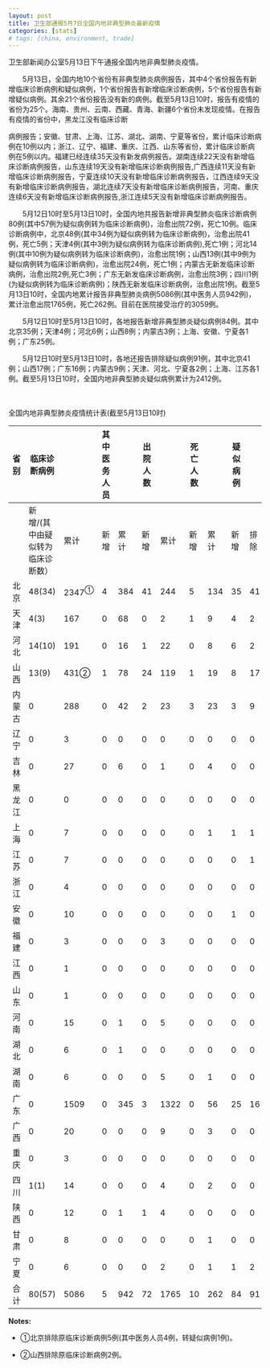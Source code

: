 ```yaml
---
layout: post
title: 卫生部通报5月7日全国内地非典型肺炎最新疫情
categories: [stats]
# tags: [china, environment, trade]
---
```


卫生部新闻办公室5月13日下午通报全国内地非典型肺炎疫情。

　　5月13日，全国内地10个省份有非典型肺炎病例报告，其中4个省份报告有新增临床诊断病例和疑似病例，1个省份报告有新增临床诊断病例，5个省份报告有新增疑似病例。其余21个省份报告没有新的病例。截至5月13日10时，报告有疫情的省份为25个。海南、贵州、云南、西藏、青海、新疆6个省份未发现疫情。在报告有疫情的省份中，黑龙江没有临床诊断

病例报告；安徽、甘肃、上海、江苏、湖北、湖南、宁夏等省份，累计临床诊断病例在10例以内；浙江、辽宁、福建、重庆、江西、山东等省份，累计临床诊断病例在5例以内。福建已经连续35天没有新发病例报告。湖南连续22天没有新增临床诊断病例报告，山东连续19天没有新增临床诊断病例报告,广西连续11天没有新增临床诊断病例报告，宁夏连续10天没有新增临床诊断病例报告，江西连续9天没有新增临床诊断病例报告，湖北连续7天没有新增临床诊断病例报告，河南、重庆连续6天没有新增临床诊断病例报告,浙江连续5天没有新增临床诊断病例报告。

　　5月12日10时至5月13日10时，全国内地共报告新增非典型肺炎临床诊断病例80例(其中57例为疑似病例转为临床诊断病例)，治愈出院72例，死亡10例。临床诊断病例中，北京48例(其中34例为疑似病例转为临床诊断病例)，治愈出院41例，死亡5例；天津4例(其中3例为疑似病例转为临床诊断病例),死亡1例；河北14例(其中10例为疑似病例转为临床诊断病例)，治愈出院1例；山西13例(其中9例为疑似病例转为临床诊断病例)，治愈出院24例，死亡1例；内蒙古无新发临床诊断病例，治愈出院2例,死亡3例；广东无新发临床诊断病例，治愈出院3例；四川1例(为疑似病例转为临床诊断病例)；陕西无新发临床诊断病例，治愈出院1例。截至5月13日10时，全国内地累计报告非典型肺炎病例5086例(其中医务人员942例)，累计治愈出院1765例，死亡262例。目前在医院接受治疗的3059例。

　　5月12日10时至5月13日10时，各地报告新增非典型肺炎疑似病例84例。其中北京35例；天津4例；河北6例；山西8例；内蒙古3例；上海、安徽、宁夏各1例；广东25例。

　　5月12日10时至5月13日10时，各地还报告排除疑似病例91例，其中北京41例；山西17例；广东16例；内蒙古9例；天津、河北、宁夏各2例；上海、江苏各1例。截至5月13日10时，全国内地非典型肺炎疑似病例累计为2412例。

　　

全国内地非典型肺炎疫情统计表(截至5月13日10时)


| 省 别 | 临床诊断病例            |                  | 其中医务人员 |     | 出院人数 |      | 死亡人数 |     | 疑似病例 |    |      |
| --- | ----------------- | ---------------- | ------ | --- | ---- | ---- | ---- | --- | ---- | -- | ---- |
|     | 新增/(其中由疑似转为临床诊断数） | 累计               | 新增     | 累计  | 新增   | 累计   | 新增   | 累计  | 新增   | 排除 | 合计   |
| 北京  | 48(34)            | 2347<sup>①</sup> | 4      | 384 | 41   | 244  | 5    | 134 | 35   | 41 | 1338 |
| 天津  | 4(3)              | 167              | 0      | 68  | 0    | 2    | 1    | 9   | 4    | 2  | 104  |
| 河北  | 14(10)            | 191              | 0      | 16  | 1    | 22   | 0    | 8   | 6    | 2  | 103  |
| 山西  | 13(9)             | 431②             | 1      | 78  | 24   | 119  | 1    | 19  | 8    | 17 | 110  |
| 内蒙古 | 0                 | 288              | 0      | 42  | 2    | 23   | 3    | 23  | 3    | 9  | 171  |
| 辽宁  | 0                 | 3                | 0      | 0   | 0    | 0    | 0    | 0   | 0    | 0  | 5    |
| 吉林  | 0                 | 27               | 0      | 6   | 0    | 1    | 0    | 4   | 0    | 0  | 4    |
| 黑龙江 | 0                 | 0                | 0      | 0   | 0    | 0    | 0    | 0   | 0    | 0  | 4    |
| 上海  | 0                 | 7                | 0      | 0   | 0    | 0    | 0    | 1   | 1    | 1  | 13   |
| 江苏  | 0                 | 7                | 0      | 0   | 0    | 0    | 0    | 0   | 0    | 1  | 19   |
| 浙江  | 0                 | 4                | 0      | 0   | 0    | 0    | 0    | 0   | 0    | 0  | 5    |
| 安徽  | 0                 | 10               | 0      | 0   | 0    | 0    | 0    | 0   | 1    | 0  | 12   |
| 福建  | 0                 | 3                | 0      | 0   | 0    | 3    | 0    | 0   | 0    | 0  | 1    |
| 江西  | 0                 | 1                | 0      | 0   | 0    | 0    | 0    | 0   | 0    | 0  | 1    |
| 山东  | 0                 | 1                | 0      | 0   | 0    | 0    | 0    | 0   | 0    | 0  | 1    |
| 河南  | 0                 | 15               | 0      | 1   | 0    | 5    | 0    | 0   | 0    | 0  | 14   |
| 湖北  | 0                 | 6                | 0      | 1   | 0    | 0    | 0    | 0   | 0    | 0  | 14   |
| 湖南  | 0                 | 6                | 0      | 0   | 0    | 5    | 0    | 1   | 0    | 0  | 2    |
| 广东  | 0                 | 1509             | 0      | 345 | 3    | 1322 | 0    | 56  | 25   | 16 | 435  |
| 广西  | 0                 | 20               | 0      | 0   | 0    | 9    | 0    | 3   | 0    | 0  | 4    |
| 重庆  | 0                 | 3                | 0      | 0   | 0    | 0    | 0    | 0   | 0    | 0  | 9    |
| 四川  | 1(1)              | 14               | 0      | 0   | 0    | 4    | 0    | 2   | 0    | 0  | 16   |
| 陕西  | 0                 | 12               | 0      | 1   | 1    | 4    | 0    | 0   | 0    | 0  | 23   |
| 甘肃  | 0                 | 8                | 0      | 0   | 0    | 0    | 0    | 1   | 0    | 0  | 2    |
| 宁夏  | 0                 | 6                | 0      | 0   | 0    | 2    | 0    | 1   | 1    | 2  | 2    |
| 合 计 | 80(57)            | 5086             | 5      | 942 | 72   | 1765 | 10   | 262 | 84   | 91 | 2412 |


**Notes:**
- ①北京排除原临床诊断病例5例(其中医务人员4例，转疑似病例1例)。

- ②山西排除原临床诊断病例2例。
